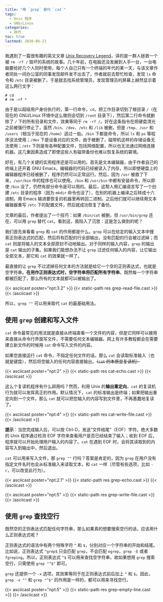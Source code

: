 ```yaml
---
title: "用 `grep` 替代 `cat`"
tags:
  - Unix 程序
  - GNU/Linux
categories:
  - 技巧
toc: true
lastmod: 2020-06-21
---
```


我遇到了一篇很有趣的英文文章 [Unix Recovery Legend](https://www.ee.ryerson.ca/~elf/hack/recovery.html)，讲的是一群人拯救一个被 `rm -rf /` 毁坏的系统的故事。几十年前，在电脑还没发展到人手一台，一台电脑要给好几个人同时使用，每个人自己只有一个终端的年代的某一天，与该文章作者同处一间办公室的同事发现邮件发不出去了，作者就前去帮忙检查，发现 `ls` 命令和 `/etc` 目录被删了，于是就去找系统管理员，发现管理员的屏幕上赫然显示着这么两行文字：

```console
# cd
# rm -rf *
```

由于是以超级用户身份执行的，第一行命令，`cd`，把工作目录切到了根目录 `/`（在现在的 GNU/Linux 环境中这么做则会切到 `/root` 目录下），然后第二行命令就删除了 `/` 下的所有目录和文件，效果等同于 `rm -rf /`。好在这条指令在把硬盘清光之前被强行停止了，虽然 `/bin`、`/dev`、`/etc` 和 `/lib` 被删，但是 `/tmp`、`/usr` 和 `/users`（相当于现在的 `/home`）逃过一劫。`/bin` 下都是命令，所以 `ls` 和 `ps` 等程序没法使用；`/dev` 下是设备对应的文件，由于被删了，磁带机这样的存储设备无法使用；`/etc` 下则是有各种配置文件，包括网络配置，所以也无法通过网络连接机器。这几重因素造成了即使这些人有磁带备份也难以恢复系统的窘境。

好在，有几个关键的实用程序还是可以用的。首先是文本编辑器，由于作者自己的终端上还开着 GNU Emacs，编辑器的代码已经被读入了内存，所以即使硬盘上的编辑器程序已经被删了，程序仍然可以正常运行。然后，因为 `/usr` 被救了下来，`/usr/bin` 中的程序也可以使用。`/bin` 和 `/usr/bin` 中都有安装命令，所以即使 `/bin` 没了，仍然有部分命令是可以用的。最后，这帮人用汇编语言写了一个创建 `/etc` 目录的程序（因为 `mkdir` 命令也没了），在别的机器上编译之后转成十六进制，用 Emacs 输进要恢复的机器里再转回二进制。之后他们就可以继续用文本编辑器重写 `/etc` 下的配置文件，然后就成功恢复了备份。

文章的最后，作者提出了一个技巧：如果 `/bin/cat` 被删，但 `/usr/bin/grep` 还在，可以用 `grep` 替代 `cat`。看到这，我陷入了沉思：这是怎么做到的呢？

我们首先来看看 `grep` 和 `cat` 的作用都是什么。`grep` 可以在给定的输入文本中搜索正则表达式的匹配，然后将有匹配的行全部输出，没有匹配的行会被过滤掉；而 `cat` 则是将输入的文本全部原封不动地输出。对于同样的输入内容，`grep` 的输出是 `cat` 输出的子集。如果我们能想办法不让 `grep` 过滤任何输入的内容，让它输出全部文本，那它和 `cat` 的效果就一样了。

最直接的让 `grep` 不过滤掉任何文本的方法就是给它一个空的正则表达式，也就是空字符串。**在用作正则表达式时，空字符串将匹配所有字符串**。既然每一个字符串都被匹配了，那么所有的文本就都可以被输出了。

{{< asciicast poster="npt:3.2" >}}
{{< static-path res grep-read-file.cast >}}
{{< /asciicast >}}

所以，`grep ""` 可以用来取代 `cat` 的最基础用法。

## 使用 `grep` 创建和写入文件

`cat` 命令最常见的用法就是直接从终端查看一个文件的内容，但是它同样可以被用来直接从命令行界面写文件，不需要任何文本编辑器。网上有许多教程都会在需要建立新文件的时候用 `cat` 命令写入文件的内容。

如果您直接运行 `cat` 命令，不指定任何文件的话，那么 `cat` 会读取标准输入（也就是键盘），然后将您输入的任何内容直接输出。~~（`cat` 的本质是复读机）~~

{{< asciicast poster="npt:2" >}}
{{< static-path res cat-echo.cast >}}
{{< /asciicast >}}

这么个复读机程序有什么卵用吗？然而，利用 Unix 的**输出重定向**，`cat` 的复读机行为就可以发挥真正的作用。默认情况下，`cat` 的标准输出是终端；如果把输出重定向到一个文件，那么 `cat` 就可以把您输入的内容写到文件里，不再愚蠢地复读了。

{{< asciicast poster="npt:4" >}}
{{< static-path res cat-write-file.cast >}}
{{< /asciicast >}}

**提示**：当您完成输入后，可以按 Ctrl-D，发送“文件结尾”（EOF）字符。绝大多数的 Unix 程序通过检测 EOF 字符来查看用户是否已经结束了输入；收到 EOF 后，程序就可以开始处理用户输入的内容了。`cat` 在遇到 EOF 时，会将其读取到的内容写入到输出中，然后退出。

`cat` 可以用来写入文件，那 `grep ""` 行吗？答案是肯定的，因为 `grep` 在用户没有指定文件名时也会从标准输入来读取文本，和 `cat` 一样（尽管有些选项，比如 `-r`，可以改变此行为）。

{{< asciicast poster="npt:2.1" >}}
{{< static-path res grep-echo.cast >}}
{{< /asciicast >}}

{{< asciicast poster="npt:5" >}}
{{< static-path res grep-write-file.cast >}}
{{< /asciicast >}}

## 使用 `grep` 查找空行

既然空的正则表达式匹配任何字符串，那么如果真的想要搜索空行的话，应该用什么正则表达式呢？

正则表达式的语法中有两个特殊字符 `^` 和 `$`，分别对应一个字符串的开始和结尾。比如说，正则表达式 `^grep$` 只会匹配 `grep`，不会匹配 `egrep`，`grep -E` 或者 `fgreping`。所以，正则表达式 `^$` 可以用来查找空字符串，故如果想用 `grep` 搜索空行，只需使用 `grep "^$"` 即可。

`grep` 还提供一个 `-x` 选项，其效果等同于在正则表达式前后加上 `^` 和 `$`。因此，`grep -x ""` 和 `grep "^$"` 的作用是一样的，都可以用来寻找空行。

{{< asciicast poster="npt:5" >}}
{{< static-path res grep-empty-line.cast >}}
{{< /asciicast >}}
